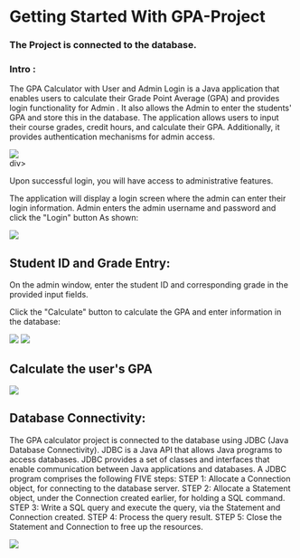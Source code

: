 # Getting Started With GPA-Project
### The Project is connected to the database.

### Intro :
The GPA Calculator with User and Admin Login is a Java application 
that enables users to calculate their Grade Point Average (GPA) and provides login functionality for Admin .
It also allows the Admin to enter the students' GPA and store this in the database. 
The application allows users to input their course grades, credit hours, and calculate their GPA.
Additionally, it provides authentication mechanisms for admin access.



<div>
<img src= "https://github.com/EmanMS/GPA-Project/assets/93897884/f86bfe88-4c57-4309-b737-ea6feb909e16" width "400">
</div>div>

Upon successful login, you will have access to administrative features.


 The application will display a login screen where the admin can enter their login information.
Admin enters the admin username and password and click the "Login" button As shown:

<div>
<img src= "https://github.com/EmanMS/GPA-Project/assets/93897884/876c7421-ecb8-4050-8f8d-2c16fdd0f94b" width "400">
<div>



## Student ID and Grade Entry:
On the admin window, enter the student ID and corresponding grade in the provided input fields.

Click the "Calculate" button to calculate the GPA and enter information in the database:


<div>
<img src= "https://github.com/EmanMS/GPA-Project/assets/93897884/b569e02c-caba-416c-965a-4a5f1aaaf124" width "300">
<img src= "https://github.com/EmanMS/GPA-Project/assets/93897884/141e1edf-9fb3-4d8a-a2fd-e0f8ca1b8265" width "300">
</div>

## Calculate the user's GPA

<div>
<img src= "https://github.com/EmanMS/GPA-Project/assets/93897884/696341b3-fd73-48bf-a0b4-ab92606f6055" width "400">
<div>

## Database Connectivity:
The GPA calculator project is connected to the database using JDBC (Java Database Connectivity). JDBC is a Java API that allows Java programs to access databases. JDBC provides a set of classes and interfaces that enable communication between Java applications and databases.
A JDBC program comprises the following FIVE steps:
STEP 1: Allocate a Connection object, for connecting to the database server.
STEP 2: Allocate a Statement object, under the Connection created earlier, for holding a SQL command.
STEP 3: Write a SQL query and execute the query, via the Statement and Connection created.
STEP 4: Process the query result.
STEP 5: Close the Statement and Connection to free up the resources.

<div>
<img src= "https://github.com/EmanMS/GPA-Project/assets/93897884/9050c627-cbc0-463c-8b01-3dc8105bed56" width "400">
<div>







